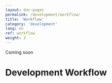 ```yaml
---
layout: doc-pages
permalink: /development/workflow/
title: 'Workflow'
category: 'development'
lang: en
ref: workflow
weight: 2
---
```


<span class="label label-info">Coming soon</span>

# Development Workflow
